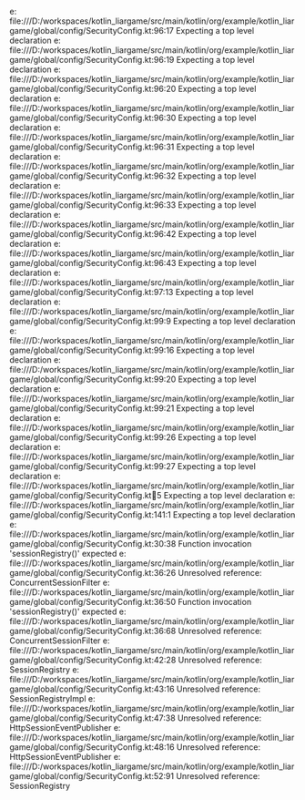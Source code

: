 e: file:///D:/workspaces/kotlin_liargame/src/main/kotlin/org/example/kotlin_liargame/global/config/SecurityConfig.kt:96:17 Expecting a top level declaration
e: file:///D:/workspaces/kotlin_liargame/src/main/kotlin/org/example/kotlin_liargame/global/config/SecurityConfig.kt:96:19 Expecting a top level declaration
e: file:///D:/workspaces/kotlin_liargame/src/main/kotlin/org/example/kotlin_liargame/global/config/SecurityConfig.kt:96:20 Expecting a top level declaration
e: file:///D:/workspaces/kotlin_liargame/src/main/kotlin/org/example/kotlin_liargame/global/config/SecurityConfig.kt:96:30 Expecting a top level declaration
e: file:///D:/workspaces/kotlin_liargame/src/main/kotlin/org/example/kotlin_liargame/global/config/SecurityConfig.kt:96:31 Expecting a top level declaration
e: file:///D:/workspaces/kotlin_liargame/src/main/kotlin/org/example/kotlin_liargame/global/config/SecurityConfig.kt:96:32 Expecting a top level declaration
e: file:///D:/workspaces/kotlin_liargame/src/main/kotlin/org/example/kotlin_liargame/global/config/SecurityConfig.kt:96:33 Expecting a top level declaration
e: file:///D:/workspaces/kotlin_liargame/src/main/kotlin/org/example/kotlin_liargame/global/config/SecurityConfig.kt:96:42 Expecting a top level declaration
e: file:///D:/workspaces/kotlin_liargame/src/main/kotlin/org/example/kotlin_liargame/global/config/SecurityConfig.kt:96:43 Expecting a top level declaration
e: file:///D:/workspaces/kotlin_liargame/src/main/kotlin/org/example/kotlin_liargame/global/config/SecurityConfig.kt:97:13 Expecting a top level declaration
e: file:///D:/workspaces/kotlin_liargame/src/main/kotlin/org/example/kotlin_liargame/global/config/SecurityConfig.kt:99:9 Expecting a top level declaration
e: file:///D:/workspaces/kotlin_liargame/src/main/kotlin/org/example/kotlin_liargame/global/config/SecurityConfig.kt:99:16 Expecting a top level declaration
e: file:///D:/workspaces/kotlin_liargame/src/main/kotlin/org/example/kotlin_liargame/global/config/SecurityConfig.kt:99:20 Expecting a top level declaration
e: file:///D:/workspaces/kotlin_liargame/src/main/kotlin/org/example/kotlin_liargame/global/config/SecurityConfig.kt:99:21 Expecting a top level declaration
e: file:///D:/workspaces/kotlin_liargame/src/main/kotlin/org/example/kotlin_liargame/global/config/SecurityConfig.kt:99:26 Expecting a top level declaration
e: file:///D:/workspaces/kotlin_liargame/src/main/kotlin/org/example/kotlin_liargame/global/config/SecurityConfig.kt:99:27 Expecting a top level declaration
e: file:///D:/workspaces/kotlin_liargame/src/main/kotlin/org/example/kotlin_liargame/global/config/SecurityConfig.kt:100:5 Expecting a top level declaration
e: file:///D:/workspaces/kotlin_liargame/src/main/kotlin/org/example/kotlin_liargame/global/config/SecurityConfig.kt:141:1 Expecting a top level declaration
e: file:///D:/workspaces/kotlin_liargame/src/main/kotlin/org/example/kotlin_liargame/global/config/SecurityConfig.kt:30:38 Function invocation 'sessionRegistry()' expected
e: file:///D:/workspaces/kotlin_liargame/src/main/kotlin/org/example/kotlin_liargame/global/config/SecurityConfig.kt:36:26 Unresolved reference: ConcurrentSessionFilter
e: file:///D:/workspaces/kotlin_liargame/src/main/kotlin/org/example/kotlin_liargame/global/config/SecurityConfig.kt:36:50 Function invocation 'sessionRegistry()' expected
e: file:///D:/workspaces/kotlin_liargame/src/main/kotlin/org/example/kotlin_liargame/global/config/SecurityConfig.kt:36:68 Unresolved reference: ConcurrentSessionFilter
e: file:///D:/workspaces/kotlin_liargame/src/main/kotlin/org/example/kotlin_liargame/global/config/SecurityConfig.kt:42:28 Unresolved reference: SessionRegistry
e: file:///D:/workspaces/kotlin_liargame/src/main/kotlin/org/example/kotlin_liargame/global/config/SecurityConfig.kt:43:16 Unresolved reference: SessionRegistryImpl
e: file:///D:/workspaces/kotlin_liargame/src/main/kotlin/org/example/kotlin_liargame/global/config/SecurityConfig.kt:47:38 Unresolved reference: HttpSessionEventPublisher
e: file:///D:/workspaces/kotlin_liargame/src/main/kotlin/org/example/kotlin_liargame/global/config/SecurityConfig.kt:48:16 Unresolved reference: HttpSessionEventPublisher
e: file:///D:/workspaces/kotlin_liargame/src/main/kotlin/org/example/kotlin_liargame/global/config/SecurityConfig.kt:52:91 Unresolved reference: SessionRegistry

